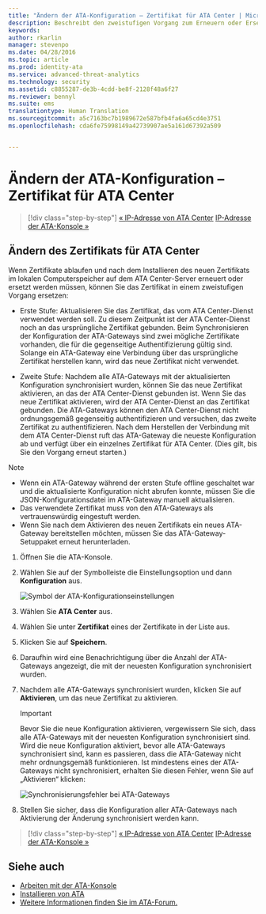 ```yaml
---
title: "Ändern der ATA-Konfiguration – Zertifikat für ATA Center | Microsoft ATA"
description: Beschreibt den zweistufigen Vorgang zum Erneuern oder Ersetzen des Zertifikats im lokalen Computerspeicher auf dem ATA Center-Server.
keywords: 
author: rkarlin
manager: stevenpo
ms.date: 04/28/2016
ms.topic: article
ms.prod: identity-ata
ms.service: advanced-threat-analytics
ms.technology: security
ms.assetid: c8855287-de3b-4cdd-be8f-2128f48a6f27
ms.reviewer: bennyl
ms.suite: ems
translationtype: Human Translation
ms.sourcegitcommit: a5c7163bc7b1989672e587bfb4fa6a65cd4e3751
ms.openlocfilehash: cda6fe75998149a42739907ae5a161d67392a509


---
```


# Ändern der ATA-Konfiguration – Zertifikat für ATA Center

>[!div class="step-by-step"]
[« IP-Adresse von ATA Center](modifying-ata-config-centerip.md)
[IP-Adresse der ATA-Konsole »](modifying-ata-config-consoleip.md)

## Ändern des Zertifikats für ATA Center
Wenn Zertifikate ablaufen und nach dem Installieren des neuen Zertifikats im lokalen Computerspeicher auf dem ATA Center-Server erneuert oder ersetzt werden müssen, können Sie das Zertifikat in einem zweistufigen Vorgang ersetzen:

-   Erste Stufe: Aktualisieren Sie das Zertifikat, das vom ATA Center-Dienst verwendet werden soll. Zu diesem Zeitpunkt ist der ATA Center-Dienst noch an das ursprüngliche Zertifikat gebunden. Beim Synchronisieren der Konfiguration der ATA-Gateways sind zwei mögliche Zertifikate vorhanden, die für die gegenseitige Authentifizierung gültig sind. Solange ein ATA-Gateway eine Verbindung über das ursprüngliche Zertifikat herstellen kann, wird das neue Zertifikat nicht verwendet.

-   Zweite Stufe: Nachdem alle ATA-Gateways mit der aktualisierten Konfiguration synchronisiert wurden, können Sie das neue Zertifikat aktivieren, an das der ATA Center-Dienst gebunden ist. Wenn Sie das neue Zertifikat aktivieren, wird der ATA Center-Dienst an das Zertifikat gebunden. Die ATA-Gateways können den ATA Center-Dienst nicht ordnungsgemäß gegenseitig authentifizieren und versuchen, das zweite Zertifikat zu authentifizieren. Nach dem Herstellen der Verbindung mit dem ATA Center-Dienst ruft das ATA-Gateway die neueste Konfiguration ab und verfügt über ein einzelnes Zertifikat für ATA Center. (Dies gilt, bis Sie den Vorgang erneut starten.)

> [!NOTE]
> -   Wenn ein ATA-Gateway während der ersten Stufe offline geschaltet war und die aktualisierte Konfiguration nicht abrufen konnte, müssen Sie die JSON-Konfigurationsdatei im ATA-Gateway manuell aktualisieren.
> -   Das verwendete Zertifikat muss von den ATA-Gateways als vertrauenswürdig eingestuft werden.
> -   Wenn Sie nach dem Aktivieren des neuen Zertifikats ein neues ATA-Gateway bereitstellen möchten, müssen Sie das ATA-Gateway-Setuppaket erneut herunterladen.

1.  Öffnen Sie die ATA-Konsole.

2.  Wählen Sie auf der Symbolleiste die Einstellungsoption und dann **Konfiguration** aus.

    ![Symbol der ATA-Konfigurationseinstellungen](media/ATA-config-icon.JPG)

3.  Wählen Sie **ATA Center** aus.

4.  Wählen Sie unter **Zertifikat** eines der Zertifikate in der Liste aus.

5.  Klicken Sie auf **Speichern**.

6.  Daraufhin wird eine Benachrichtigung über die Anzahl der ATA-Gateways angezeigt, die mit der neuesten Konfiguration synchronisiert wurden.

7.  Nachdem alle ATA-Gateways synchronisiert wurden, klicken Sie auf **Aktivieren**, um das neue Zertifikat zu aktivieren.
    >[!IMPORTANT]
    >Bevor Sie die neue Konfiguration aktivieren, vergewissern Sie sich, dass alle ATA-Gateways mit der neuesten Konfiguration synchronisiert sind. Wird die neue Konfiguration aktiviert, bevor alle ATA-Gateways synchronisiert sind, kann es passieren, dass die ATA-Gateway nicht mehr ordnungsgemäß funktionieren. Ist mindestens eines der ATA-Gateways nicht synchronisiert, erhalten Sie diesen Fehler, wenn Sie auf „Aktivieren“ klicken:
    >
    >    ![Synchronisierungsfehler bei ATA-Gateways](media/ataGW-not-synced.png)

8.  Stellen Sie sicher, dass die Konfiguration aller ATA-Gateways nach Aktivierung der Änderung synchronisiert werden kann.

>[!div class="step-by-step"]
[« IP-Adresse von ATA Center](modifying-ata-config-centerip.md)
[IP-Adresse der ATA-Konsole »](modifying-ata-config-consoleip.md)

## Siehe auch
- [Arbeiten mit der ATA-Konsole](working-with-ata-console.md)
- [Installieren von ATA](install-ata.md)
- [Weitere Informationen finden Sie im ATA-Forum.](https://social.technet.microsoft.com/Forums/security/home?forum=mata)



<!--HONumber=Jul16_HO3-->


